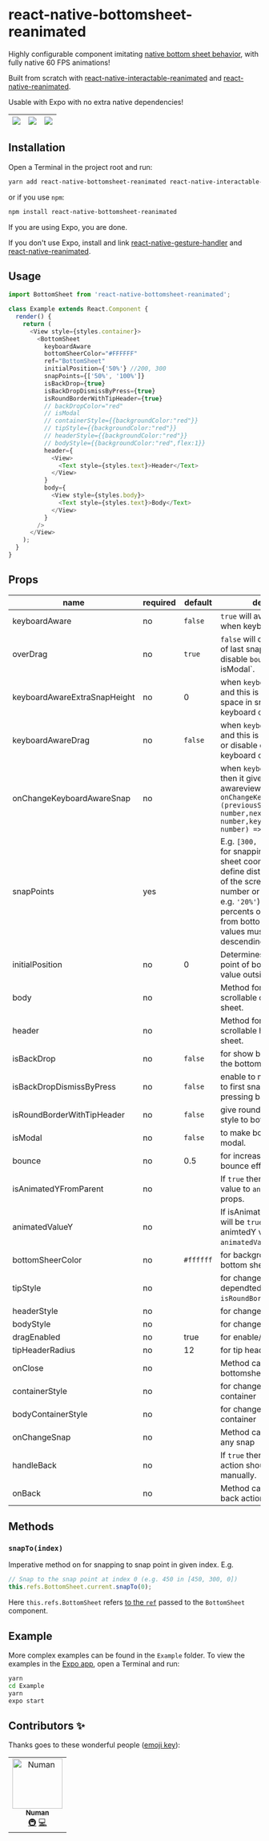# react-native-bottomsheet-reanimated

Highly configurable component imitating [native bottom sheet behavior](https://material.io/design/components/sheets-bottom.html#standard-bottom-sheet), with fully native 60 FPS animations!

Built from scratch with [react-native-interactable-reanimated](https://www.npmjs.com/package/react-native-interactable-reanimated) and [react-native-reanimated](https://github.com/kmagiera/react-native-reanimated).

Usable with Expo with no extra native dependencies!

| ![](media/bottom1.gif) | ![](media/bottom2.gif) | ![](media/bottom3.gif) |
| :--------------------: | :--------------------: | :--------------------: |

## Installation

Open a Terminal in the project root and run:

```sh
yarn add react-native-bottomsheet-reanimated react-native-interactable-reanimated
```

or if you use `npm`:

```sh
npm install react-native-bottomsheet-reanimated
```

If you are using Expo, you are done.

If you don't use Expo, install and link [react-native-gesture-handler](https://kmagiera.github.io/react-native-gesture-handler/docs/getting-started.html) and [react-native-reanimated](https://github.com/kmagiera/react-native-reanimated).

## Usage

```javascript
import BottomSheet from 'react-native-bottomsheet-reanimated';

class Example extends React.Component {
  render() {
    return (
      <View style={styles.container}>
        <BottomSheet
          keyboardAware
          bottomSheerColor="#FFFFFF"
          ref="BottomSheet"
          initialPosition={'50%'} //200, 300
          snapPoints={['50%', '100%']}
          isBackDrop={true}
          isBackDropDismissByPress={true}
          isRoundBorderWithTipHeader={true}
          // backDropColor="red"
          // isModal
          // containerStyle={{backgroundColor:"red"}}
          // tipStyle={{backgroundColor:"red"}}
          // headerStyle={{backgroundColor:"red"}}
          // bodyStyle={{backgroundColor:"red",flex:1}}
          header={
            <View>
              <Text style={styles.text}>Header</Text>
            </View>
          }
          body={
            <View style={styles.body}>
              <Text style={styles.text}>Body</Text>
            </View>
          }
        />
      </View>
    );
  }
}
```

## Props

| name                         | required | default   | description                                                                                                                                                                                                                                                                    |
| ---------------------------- | -------- | --------- | ------------------------------------------------------------------------------------------------------------------------------------------------------------------------------------------------------------------------------------------------------------------------------ |
| keyboardAware                | no       | `false`   | `true` will avoid current snap when keyboard will open.                                                                                                                                                                                                                        |
| overDrag                     | no       | `true`    | `false` will disable overdrag of last snap, `false` will also disable `bounce' and `isModal`.                                                                                                                                                                                  |
| keyboardAwareExtraSnapHeight | no       | 0         | when `keyboardAware=true` and this is for adding extra space in snap when keyboard open                                                                                                                                                                                        |
| keyboardAwareDrag            | no       | `false`   | when `keyboardAware=true` and this is used for enable or disable drag when keyboard open                                                                                                                                                                                       |
| onChangeKeyboardAwareSnap    | no       |           | when `keyboardAware=true` then it give keyboard awareview snap. ` onChangeKeyboardAwareSnap: (previousSnap: number,nextSnap: number,keyboardHeight: number) => void;`                                                                                                          |
| snapPoints                   | yes      |           | E.g. `[300, 200, 0]`. Points for snapping of bottom sheet coomponent. They define distance from bottom of the screen. Might be number or percent (as string e.g. `'20%'`) for points or percents of screen height from bottom. Note: Array values must be in descending order. |
| initialPosition              | no       | 0         | Determines initial position point of bottom sheet. The value outside of snap points.                                                                                                                                                                                           |
| body                         | no       |           | Method for rendering scrollable content of bottom sheet.                                                                                                                                                                                                                       |
| header                       | no       |           | Method for rendering non-scrollable header of bottom sheet.                                                                                                                                                                                                                    |
| isBackDrop                   | no       | `false`   | for show backdrop behind the bottom sheet.                                                                                                                                                                                                                                     |
| isBackDropDismissByPress     | no       | `false`   | enable to move bottomsheet to first snappoint by pressing backdrop.                                                                                                                                                                                                            |
| isRoundBorderWithTipHeader   | no       | `false`   | give round with tip header style to bottomsheet.                                                                                                                                                                                                                               |
| isModal                      | no       | `false`   | to make bottom sheet like modal.                                                                                                                                                                                                                                               |
| bounce                       | no       | 0.5       | for increase or decrease bounce effect                                                                                                                                                                                                                                         |
| isAnimatedYFromParent        | no       |           | If `true` then give animated value to `animatedValueY` props.                                                                                                                                                                                                                  |
| animatedValueY               | no       |           | If isAnimatedYFromParent will be `true` then it will give animtedY value to `animatedValueY` props.                                                                                                                                                                            |
| bottomSheerColor             | no       | `#ffffff` | for background color of bottom sheet.                                                                                                                                                                                                                                          |
| tipStyle                     | no       |           | for change style of tip. it is dependted on `isRoundBorderWithTipHeader`.                                                                                                                                                                                                      |
| headerStyle                  | no       |           | for change style of header.                                                                                                                                                                                                                                                    |
| bodyStyle                    | no       |           | for change style of body.                                                                                                                                                                                                                                                      |
| dragEnabled                  | no       | true      | for enable/disable drag                                                                                                                                                                                                                                                        |
| tipHeaderRadius              | no       | 12        | for tip header border radius                                                                                                                                                                                                                                                   |
| onClose                      | no       |           | Method call when bottomsheet close                                                                                                                                                                                                                                             |
| containerStyle               | no       |           | for change style of container                                                                                                                                                                                                                                                  |
| bodyContainerStyle           | no       |           | for change style of body container                                                                                                                                                                                                                                             |
| onChangeSnap                 | no       |           | Method call when change any snap                                                                                                                                                                                                                                               |
| handleBack                   | no       |           | If `true` then hardware back action should be handled manually.                                                                                                                                                                                                                 |
| onBack                       | no       |           | Method call when hardware back action is triggered                                                                                                                                                                                                                             |


## Methods

### `snapTo(index)`

Imperative method on for snapping to snap point in given index. E.g.

```javascript
// Snap to the snap point at index 0 (e.g. 450 in [450, 300, 0])
this.refs.BottomSheet.current.snapTo(0);
```

Here `this.refs.BottomSheet` refers [to the `ref`](https://reactjs.org/docs/react-api.html#reactcreateref) passed to the `BottomSheet` component.

## Example

More complex examples can be found in the `Example` folder. To view the examples in the [Expo app](https://expo.io/), open a Terminal and run:

```sh
yarn
cd Example
yarn
expo start
```

## Contributors ✨

Thanks goes to these wonderful people ([emoji key](https://allcontributors.org/docs/en/emoji-key)):

<!-- ALL-CONTRIBUTORS-LIST:START - Do not remove or modify this section -->
<!-- prettier-ignore -->
<table>
  <tr>
    <td align="center"><a href="https://github.com/nomi9995"><img src="https://avatars3.githubusercontent.com/u/36044436?s=460&u=c7471cd9ccec793c7a0fccc7db475a577ff7969d&v=4" width="100px;" alt="Numan"/><br /><sub><b>Numan</b></sub></a><br /><a href="#infra-Numan" title="Infrastructure (Hosting, Build-Tools, etc)">🚇</a> <a href="https://github.com/nomi9995/react-native-bottomsheet-reanimated/commits?author=nomi9995" title="Code">💻</a></td>
  </tr>
</table>

<!-- ALL-CONTRIBUTORS-LIST:END -->
